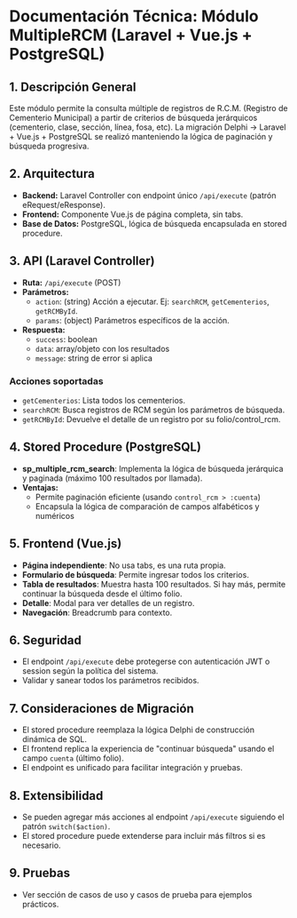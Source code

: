 # Documentación Técnica: Módulo MultipleRCM (Laravel + Vue.js + PostgreSQL)

## 1. Descripción General
Este módulo permite la consulta múltiple de registros de R.C.M. (Registro de Cementerio Municipal) a partir de criterios de búsqueda jerárquicos (cementerio, clase, sección, línea, fosa, etc). La migración Delphi → Laravel + Vue.js + PostgreSQL se realizó manteniendo la lógica de paginación y búsqueda progresiva.

## 2. Arquitectura
- **Backend:** Laravel Controller con endpoint único `/api/execute` (patrón eRequest/eResponse).
- **Frontend:** Componente Vue.js de página completa, sin tabs.
- **Base de Datos:** PostgreSQL, lógica de búsqueda encapsulada en stored procedure.

## 3. API (Laravel Controller)
- **Ruta:** `/api/execute` (POST)
- **Parámetros:**
  - `action`: (string) Acción a ejecutar. Ej: `searchRCM`, `getCementerios`, `getRCMById`.
  - `params`: (object) Parámetros específicos de la acción.
- **Respuesta:**
  - `success`: boolean
  - `data`: array/objeto con los resultados
  - `message`: string de error si aplica

### Acciones soportadas
- `getCementerios`: Lista todos los cementerios.
- `searchRCM`: Busca registros de RCM según los parámetros de búsqueda.
- `getRCMById`: Devuelve el detalle de un registro por su folio/control_rcm.

## 4. Stored Procedure (PostgreSQL)
- **sp_multiple_rcm_search**: Implementa la lógica de búsqueda jerárquica y paginada (máximo 100 resultados por llamada).
- **Ventajas:**
  - Permite paginación eficiente (usando `control_rcm > :cuenta`)
  - Encapsula la lógica de comparación de campos alfabéticos y numéricos

## 5. Frontend (Vue.js)
- **Página independiente**: No usa tabs, es una ruta propia.
- **Formulario de búsqueda**: Permite ingresar todos los criterios.
- **Tabla de resultados**: Muestra hasta 100 resultados. Si hay más, permite continuar la búsqueda desde el último folio.
- **Detalle**: Modal para ver detalles de un registro.
- **Navegación**: Breadcrumb para contexto.

## 6. Seguridad
- El endpoint `/api/execute` debe protegerse con autenticación JWT o session según la política del sistema.
- Validar y sanear todos los parámetros recibidos.

## 7. Consideraciones de Migración
- El stored procedure reemplaza la lógica Delphi de construcción dinámica de SQL.
- El frontend replica la experiencia de "continuar búsqueda" usando el campo `cuenta` (último folio).
- El endpoint es unificado para facilitar integración y pruebas.

## 8. Extensibilidad
- Se pueden agregar más acciones al endpoint `/api/execute` siguiendo el patrón `switch($action)`.
- El stored procedure puede extenderse para incluir más filtros si es necesario.

## 9. Pruebas
- Ver sección de casos de uso y casos de prueba para ejemplos prácticos.
